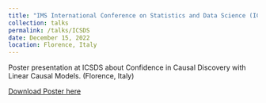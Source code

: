 ```yaml
---
title: "IMS International Conference on Statistics and Data Science (ICSDS)"
collection: talks
permalink: /talks/ICSDS
date: December 15, 2022
location: Florence, Italy
---
```


Poster presentation at ICSDS about Confidence in Causal Discovery with Linear Causal Models. (Florence, Italy)

[Download Poster here](http://davidstrieder.github.io/files/icsds_strieder.pdf)
